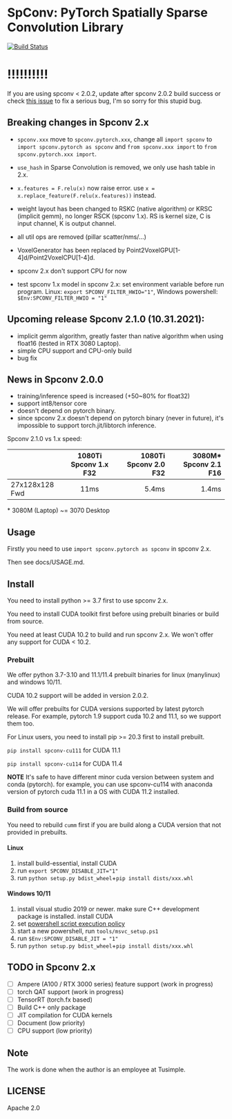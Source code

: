 <!--
 Copyright 2021 Yan Yan
 
 Licensed under the Apache License, Version 2.0 (the "License");
 you may not use this file except in compliance with the License.
 You may obtain a copy of the License at
 
     http://www.apache.org/licenses/LICENSE-2.0
 
 Unless required by applicable law or agreed to in writing, software
 distributed under the License is distributed on an "AS IS" BASIS,
 WITHOUT WARRANTIES OR CONDITIONS OF ANY KIND, either express or implied.
 See the License for the specific language governing permissions and
 limitations under the License.
-->

# SpConv: PyTorch Spatially Sparse Convolution Library

[![Build Status](https://github.com/traveller59/spconv/workflows/build/badge.svg)](https://github.com/traveller59/spconv/actions?query=workflow%3Abuild)

# !!!!!!!!!!
If you are using spconv < 2.0.2, update after spconv 2.0.2 build success or check [this issue](https://github.com/traveller59/spconv/issues/340#issuecomment-951493008) to fix a serious bug, I'm so sorry for this stupid bug.

## Breaking changes in Spconv 2.x

* ```spconv.xxx``` move to ```spconv.pytorch.xxx```, change all ```import spconv``` to ```import spconv.pytorch as spconv``` and ```from spconv.xxx import``` to ```from spconv.pytorch.xxx import```.
* ```use_hash``` in Sparse Convolution is removed, we only use hash table in 2.x.
* ```x.features = F.relu(x)``` now raise error. use ```x = x.replace_feature(F.relu(x.features))``` instead.
* weight layout has been changed to RSKC (native algorithm) or KRSC (implicit gemm), no longer RSCK (spconv 1.x). RS is kernel size, C is input channel, K is output channel.
* all util ops are removed (pillar scatter/nms/...)
* VoxelGenerator has been replaced by Point2VoxelGPU[1-4]d/Point2VoxelCPU[1-4]d.
* spconv 2.x don't support CPU for now

* test spconv 1.x model in spconv 2.x: set environment variable before run program. Linux: ```export SPCONV_FILTER_HWIO="1"```, Windows powershell: ```$Env:SPCONV_FILTER_HWIO = "1"```

## Upcoming release Spconv 2.1.0 (10.31.2021): 
* implicit gemm algorithm, greatly faster than native algorithm when using float16 (tested in RTX 3080 Laptop).
* simple CPU support and CPU-only build
* bug fix

## News in Spconv 2.0.0

* training/inference speed is increased (+50~80% for float32)
* support int8/tensor core
* doesn't depend on pytorch binary. 
* since spconv 2.x doesn't depend on pytorch binary (never in future), it's impossible to support torch.jit/libtorch inference.

Spconv 2.1.0 vs 1.x speed:

|                | 1080Ti Spconv 1.x F32 | 1080Ti Spconv 2.0 F32 | 3080M* Spconv 2.1 F16  |
| -------------- |:---------------------:| ---------------------:| ----------:|
| 27x128x128 Fwd | 11ms                  | 5.4ms                 | 1.4ms      |

\* 3080M (Laptop) ~= 3070 Desktop

## Usage

Firstly you need to use ```import spconv.pytorch as spconv``` in spconv 2.x.

Then see docs/USAGE.md.


## Install

You need to install python >= 3.7 first to use spconv 2.x.

You need to install CUDA toolkit first before using prebuilt binaries or build from source.

You need at least CUDA 10.2 to build and run spconv 2.x. We won't offer any support for CUDA < 10.2.

### Prebuilt

We offer python 3.7-3.10 and 11.1/11.4 prebuilt binaries for linux (manylinux) and windows 10/11.

CUDA 10.2 support will be added in version 2.0.2.

We will offer prebuilts for CUDA versions supported by latest pytorch release. For example, pytorch 1.9 support cuda 10.2 and 11.1, so we support them too.

For Linux users, you need to install pip >= 20.3 first to install prebuilt.

```pip install spconv-cu111``` for CUDA 11.1

```pip install spconv-cu114``` for CUDA 11.4

**NOTE** It's safe to have different minor cuda version between system and conda (pytorch). for example, you can use spconv-cu114 with anaconda version of pytorch cuda 11.1 in a OS with CUDA 11.2 installed.

### Build from source

You need to rebuild ```cumm``` first if you are build along a CUDA version that not provided in prebuilts.

#### Linux

1. install build-essential, install CUDA
2. run ```export SPCONV_DISABLE_JIT="1"```
3. run ```python setup.py bdist_wheel```+```pip install dists/xxx.whl```

#### Windows 10/11

1. install visual studio 2019 or newer. make sure C++ development package is installed. install CUDA
2. set [powershell script execution policy](https://docs.microsoft.com/en-us/powershell/module/microsoft.powershell.core/about/about_execution_policies?view=powershell-7.1)
3. start a new powershell, run ```tools/msvc_setup.ps1```
4. run ```$Env:SPCONV_DISABLE_JIT = "1"```
5. run ```python setup.py bdist_wheel```+```pip install dists/xxx.whl```

## TODO in Spconv 2.x
- [ ] Ampere (A100 / RTX 3000 series) feature support (work in progress)
- [ ] torch QAT support (work in progress)
- [ ] TensorRT (torch.fx based)
- [ ] Build C++ only package
- [ ] JIT compilation for CUDA kernels
- [ ] Document (low priority)
- [ ] CPU support (low priority)

## Note

The work is done when the author is an employee at Tusimple.

## LICENSE

Apache 2.0
